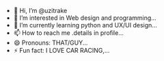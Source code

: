 - 👋 Hi, I’m @uzitrake
- 👀 I’m interested in Web design and programming...
- 🌱 I’m currently learning python and UX/UI design...
- 📫 How to reach me  .details in profile...
- 😄 Pronouns: THAT/GUY...
- ⚡ Fun fact: I LOVE CAR RACING,...

<!---
uzitrake/uzitrake is a ✨ special ✨ repository because its `README.md` (this file) appears on your GitHub profile.
You can click the Preview link to take a look at your changes.
--->
